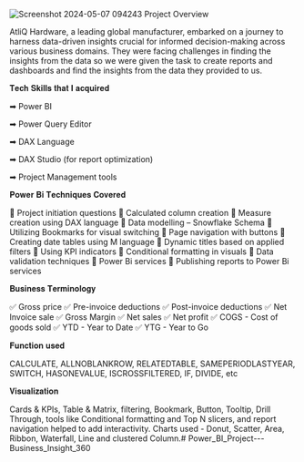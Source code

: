 ![Screenshot 2024-05-07 094243](https://github.com/SATHWIKSATHU05/Power_BI_Project---Business_Insight_360/assets/169009977/ce52e9a5-4387-4414-836e-a905d449f50e)
Project Overview

AtliQ Hardware, a leading global manufacturer, embarked on a journey to harness data-driven insights crucial for informed decision-making across various business domains. They were facing challenges in finding the insights from the data so we were given the task to create reports and dashboards and find the insights from the data they provided to us.




𝐓𝐞𝐜𝐡 𝐒𝐤𝐢𝐥𝐥𝐬 𝐭𝐡𝐚𝐭 𝐈 𝐚𝐜𝐪𝐮𝐢𝐫𝐞𝐝

➡ Power BI

➡ Power Query Editor

➡ DAX Language

➡ DAX Studio (for report optimization)

➡ Project Management tools




𝐏𝐨𝐰𝐞𝐫 𝐁𝐢 𝐓𝐞𝐜𝐡𝐧𝐢𝐪𝐮𝐞𝐬 𝐂𝐨𝐯𝐞𝐫𝐞𝐝

🔹 Project initiation questions 🔹 Calculated column creation 🔹 Measure creation using DAX language 🔹 Data modelling – Snowflake Schema 🔹 Utilizing Bookmarks for visual switching 🔹 Page navigation with buttons 🔹 Creating date tables using M language 🔹 Dynamic titles based on applied filters 🔹 Using KPI indicators 🔹 Conditional formatting in visuals 🔹 Data validation techniques 🔹 Power Bi services 🔹 Publishing reports to Power Bi services




𝐁𝐮𝐬𝐢𝐧𝐞𝐬𝐬 𝐓𝐞𝐫𝐦𝐢𝐧𝐨𝐥𝐨𝐠𝐲

✅ Gross price ✅ Pre-invoice deductions ✅ Post-invoice deductions ✅ Net Invoice sale ✅ Gross Margin ✅ Net sales ✅ Net profit ✅ COGS - Cost of goods sold ✅ YTD - Year to Date ✅ YTG - Year to Go




𝐅𝐮𝐧𝐜𝐭𝐢𝐨𝐧 𝐮𝐬𝐞𝐝

CALCULATE, ALLNOBLANKROW, RELATEDTABLE, SAMEPERIODLASTYEAR, SWITCH, HASONEVALUE, ISCROSSFILTERED, IF, DIVIDE, etc




𝐕𝐢𝐬𝐮𝐚𝐥𝐢𝐳𝐚𝐭𝐢𝐨𝐧

Cards & KPIs, Table & Matrix, filtering, Bookmark, Button, Tooltip, Drill Through, tools like Conditional formatting and Top N slicers, and report navigation helped to add interactivity. Charts used - Donut, Scatter, Area, Ribbon, Waterfall, Line and clustered Column.# Power_BI_Project---Business_Insight_360
